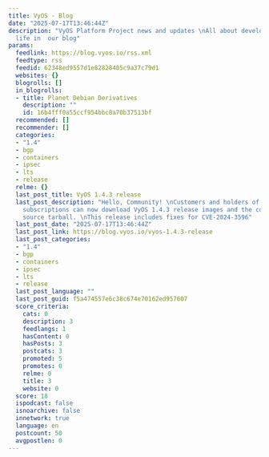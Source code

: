 ```yaml
---
title: VyOS - Blog
date: "2025-07-17T13:46:44Z"
description: "VyOS Platform Project news and updates \nAll about development and project
  life in  our blog"
params:
  feedlink: https://blog.vyos.io/rss.xml
  feedtype: rss
  feedid: 62348ed9557d1e82828405c9a37c79d1
  websites: {}
  blogrolls: []
  in_blogrolls:
  - title: Planet Debian Derivatives
    description: ""
    id: 16b4fff0a55ccf954bbc8a70b37513bf
  recommended: []
  recommender: []
  categories:
  - "1.4"
  - bgp
  - containers
  - ipsec
  - lts
  - release
  relme: {}
  last_post_title: VyOS 1.4.3 release
  last_post_description: "Hello, Community! \nCustomers and holders of contributor
    subscriptions can now download VyOS 1.4.3 release images and the corresponding
    source tarball. \nThis release includes fixes for CVE-2024-3596"
  last_post_date: "2025-07-17T13:46:44Z"
  last_post_link: https://blog.vyos.io/vyos-1.4.3-release
  last_post_categories:
  - "1.4"
  - bgp
  - containers
  - ipsec
  - lts
  - release
  last_post_language: ""
  last_post_guid: f5a474557e6c38c674e70162ed957607
  score_criteria:
    cats: 0
    description: 3
    feedlangs: 1
    hasContent: 0
    hasPosts: 3
    postcats: 3
    promoted: 5
    promotes: 0
    relme: 0
    title: 3
    website: 0
  score: 18
  ispodcast: false
  isnoarchive: false
  innetwork: true
  language: en
  postcount: 50
  avgpostlen: 0
---
```

